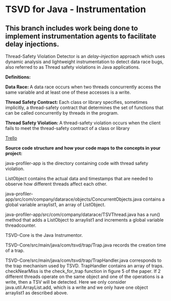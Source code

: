 # TSVD for Java - Instrumentation

## This branch includes work being done to implement instrumentation agents to facilitate delay injections.

Thread-Safety Violation Detector is an <i>delay-injection</i> approach which uses dynamic analysis and lightweight instrumentation to detect data race bugs, also referred to as Thread safety violations in Java applications.

<b>Definitions: </b>

<b>Data Race: </b> A data race occurs when two threads concurrently access the same variable and at least one of these accesses is a write.

<b>Thread Safety Contract: </b> Each class or library specifies, sometimes implicitly, a thread-safety contract that determines the set of functions that can be called concurrently by threads in the program.

<b>Thread Safety Violation: </b> A thread-safety violation occurs when the client fails to meet the thread-safety contract of a class or library



[Trello](https://trello.com/b/UcUVXC8C/ecs251-synapse)

<b>Source code structure and how your code maps to the concepts in your project: </b>

java-profiler-app is the directory containing code with thread safety violation. 

ListObject contains the actual data and timestamps that are needed to observe how different threads affect each other.

java-profiler-app/src/com/company/datarace/objects/ConcurrentObjects.java contains a global variable arraylist1, an array of ListObject.

java-profiler-app/src/com/company/datarace/TSVThread.java has a run() method that adds a ListObject to arraylist1 and increments a global variable threadcounter.

TSVD-Core is the Java Instrumentor.

TSVD-Core/src/main/java/com/tsvd/trap/Trap.java records the creation time of a trap.

TSVD-Core/src/main/java/com/tsvd/trap/TrapHandler.java corresponds to the trap mechanism used by TSVD. TrapHandler contains an array of traps. checkNearMiss is the check_for_trap function in figure 5 of the paper. If 2 different threads operate on the same object and one of the operations is a write, then a TSV will be detected. Here we only consider java.util.ArrayList.add, which is a write and we only have one object arraylist1 as described above. 
